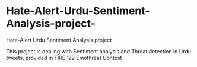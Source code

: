 # Hate-Alert-Urdu-Sentiment-Analysis-project-
Hate-Alert Urdu Sentiment Analysis project 

This project is dealing with Sentiment analysis and Threat detection in Urdu tweets, provided in FIRE '22 Emothreat Contest 
